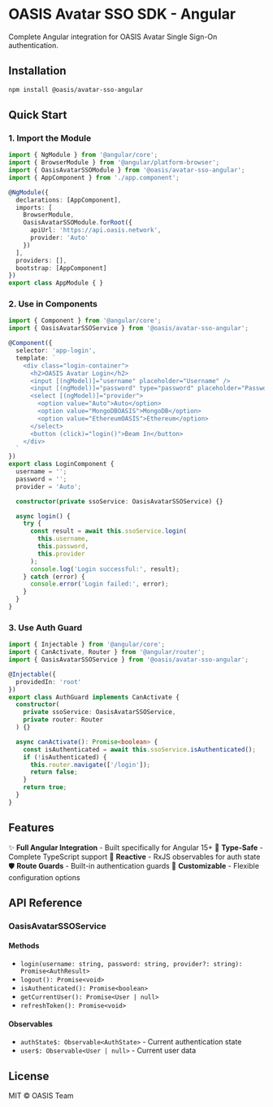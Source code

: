 # OASIS Avatar SSO SDK - Angular

Complete Angular integration for OASIS Avatar Single Sign-On authentication.

## Installation

```bash
npm install @oasis/avatar-sso-angular
```

## Quick Start

### 1. Import the Module

```typescript
import { NgModule } from '@angular/core';
import { BrowserModule } from '@angular/platform-browser';
import { OasisAvatarSSOModule } from '@oasis/avatar-sso-angular';
import { AppComponent } from './app.component';

@NgModule({
  declarations: [AppComponent],
  imports: [
    BrowserModule,
    OasisAvatarSSOModule.forRoot({
      apiUrl: 'https://api.oasis.network',
      provider: 'Auto'
    })
  ],
  providers: [],
  bootstrap: [AppComponent]
})
export class AppModule { }
```

### 2. Use in Components

```typescript
import { Component } from '@angular/core';
import { OasisAvatarSSOService } from '@oasis/avatar-sso-angular';

@Component({
  selector: 'app-login',
  template: `
    <div class="login-container">
      <h2>OASIS Avatar Login</h2>
      <input [(ngModel)]="username" placeholder="Username" />
      <input [(ngModel)]="password" type="password" placeholder="Password" />
      <select [(ngModel)]="provider">
        <option value="Auto">Auto</option>
        <option value="MongoDBOASIS">MongoDB</option>
        <option value="EthereumOASIS">Ethereum</option>
      </select>
      <button (click)="login()">Beam In</button>
    </div>
  `
})
export class LoginComponent {
  username = '';
  password = '';
  provider = 'Auto';

  constructor(private ssoService: OasisAvatarSSOService) {}

  async login() {
    try {
      const result = await this.ssoService.login(
        this.username,
        this.password,
        this.provider
      );
      console.log('Login successful:', result);
    } catch (error) {
      console.error('Login failed:', error);
    }
  }
}
```

### 3. Use Auth Guard

```typescript
import { Injectable } from '@angular/core';
import { CanActivate, Router } from '@angular/router';
import { OasisAvatarSSOService } from '@oasis/avatar-sso-angular';

@Injectable({
  providedIn: 'root'
})
export class AuthGuard implements CanActivate {
  constructor(
    private ssoService: OasisAvatarSSOService,
    private router: Router
  ) {}

  async canActivate(): Promise<boolean> {
    const isAuthenticated = await this.ssoService.isAuthenticated();
    if (!isAuthenticated) {
      this.router.navigate(['/login']);
      return false;
    }
    return true;
  }
}
```

## Features

✨ **Full Angular Integration** - Built specifically for Angular 15+
🔐 **Type-Safe** - Complete TypeScript support
🚀 **Reactive** - RxJS observables for auth state
🛡️ **Route Guards** - Built-in authentication guards
🎨 **Customizable** - Flexible configuration options

## API Reference

### OasisAvatarSSOService

#### Methods

- `login(username: string, password: string, provider?: string): Promise<AuthResult>`
- `logout(): Promise<void>`
- `isAuthenticated(): Promise<boolean>`
- `getCurrentUser(): Promise<User | null>`
- `refreshToken(): Promise<void>`

#### Observables

- `authState$: Observable<AuthState>` - Current authentication state
- `user$: Observable<User | null>` - Current user data

## License

MIT © OASIS Team

